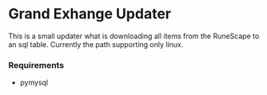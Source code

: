 # Grand Exhange Updater

This is a small updater what is downloading all items from the RuneScape to an sql table.
Currently the path supporting only linux.

### Requirements

- pymysql
